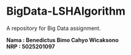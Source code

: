 # BigData-LSHAlgorithm
A repository for Big Data assignment. 

<b>Nama : Benedictus Bimo Cahyo Wicaksono<br>
NRP : 5025201097<br></b>

